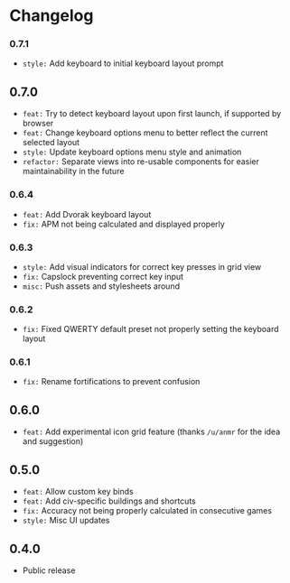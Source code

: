 # Changelog

### 0.7.1

-   `style:` Add keyboard to initial keyboard layout prompt

## 0.7.0

-   `feat:` Try to detect keyboard layout upon first launch, if supported by browser
-   `feat:` Change keyboard options menu to better reflect the current selected layout
-   `style:` Update keyboard options menu style and animation
-   `refactor:` Separate views into re-usable components for easier maintainability in the future

### 0.6.4

-   `feat:` Add Dvorak keyboard layout
-   `fix:` APM not being calculated and displayed properly

### 0.6.3

-   `style:` Add visual indicators for correct key presses in grid view
-   `fix:` Capslock preventing correct key input
-   `misc:` Push assets and stylesheets around

### 0.6.2

-   `fix:` Fixed QWERTY default preset not properly setting the keyboard layout

### 0.6.1

-   `fix:` Rename fortifications to prevent confusion

## 0.6.0

-   `feat:` Add experimental icon grid feature (thanks `/u/anmr` for the idea and suggestion)

## 0.5.0

-   `feat:` Allow custom key binds
-   `feat:` Add civ-specific buildings and shortcuts
-   `fix:` Accuracy not being properly calculated in consecutive games
-   `style:` Misc UI updates

## 0.4.0

-   Public release

